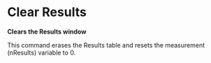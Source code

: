 # Clear Results

**Clears the Results window**

This command erases the Results table and resets the measurement
(nResults) variable to 0.
